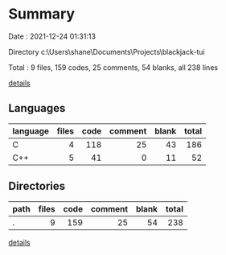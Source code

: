 # Summary

Date : 2021-12-24 01:31:13

Directory c:\Users\shane\Documents\Projects\blackjack-tui

Total : 9 files,  159 codes, 25 comments, 54 blanks, all 238 lines

[details](details.md)

## Languages
| language | files | code | comment | blank | total |
| :--- | ---: | ---: | ---: | ---: | ---: |
| C | 4 | 118 | 25 | 43 | 186 |
| C++ | 5 | 41 | 0 | 11 | 52 |

## Directories
| path | files | code | comment | blank | total |
| :--- | ---: | ---: | ---: | ---: | ---: |
| . | 9 | 159 | 25 | 54 | 238 |

[details](details.md)